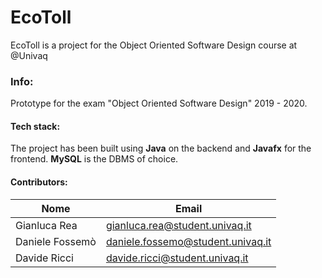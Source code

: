 # EcoToll
EcoToll is a project for the Object Oriented Software Design course at @Univaq
### Info:
Prototype for the exam "Object Oriented Software Design" 2019 - 2020. 

#### Tech stack:
The project has been built using **Java** on the backend and **Javafx** for the frontend. **MySQL** is the DBMS of choice.
#### Contributors:
| Nome             | Email                              |
| ---------------- | ---------------------------------- |
| Gianluca Rea     | gianluca.rea@student.univaq.it     |
| Daniele  Fossemò | daniele.fossemo@student.univaq.it  |
| Davide   Ricci   | davide.ricci@student.univaq.it     |